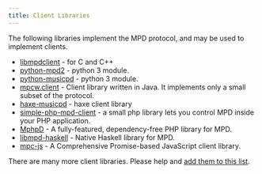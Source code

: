 ```yaml
---
title: Client Libraries
---
```


The following libraries implement the MPD protocol, and may be used to
implement clients.

- [libmpdclient](libmpdclient/) - for C and C++
- [python-mpd2](python-mpd2/) - python 3 module.
- [python-musicpd](python-musicpd) - python 3 module.
- [mpcw.client](https://github.com/20centaurifux/mpcw.client) -  Client library written in Java. It implements only a small subset of the protocol.
- [haxe-musicpd](haxe-musicpd) - haxe client library
- [simple-php-mpd-client](https://packagist.org/packages/kolbasyatin/php-mpd-client) - a small php library lets you control MPD inside your PHP application.
- [MphpD](https://github.com/FloFaber/MphpD) - A fully-featured, dependency-free PHP library for MPD.
- [libmpd-haskell](https://hackage.haskell.org/package/libmpd) - Native Haskell library for MPD.
- [mpc-js](https://github.com/hbenl/mpc-js) - A Comprehensive Promise-based JavaScript client library.

There are many more client libraries.  Please help and
[add them to this list](https://github.com/MusicPlayerDaemon/website/blob/master/content/libs/index.md).
